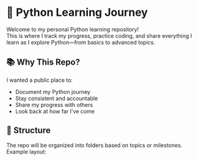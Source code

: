 # 🐍 Python Learning Journey

Welcome to my personal Python learning repository!  
This is where I track my progress, practice coding, and share everything I learn as I explore Python—from basics to advanced topics.

## 📚 Why This Repo?

I wanted a public place to:
- Document my Python journey
- Stay consistent and accountable
- Share my progress with others
- Look back at how far I’ve come

## 📂 Structure

The repo will be organized into folders based on topics or milestones. Example layout:

